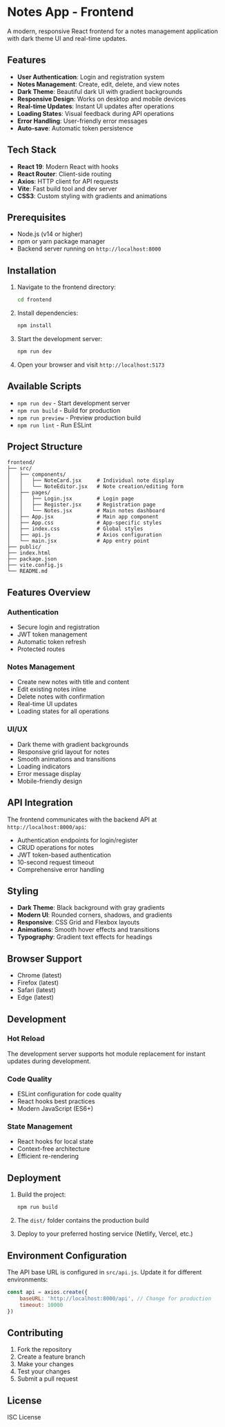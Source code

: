 # Notes App - Frontend

A modern, responsive React frontend for a notes management application with dark theme UI and real-time updates.

## Features

- **User Authentication**: Login and registration system
- **Notes Management**: Create, edit, delete, and view notes
- **Dark Theme**: Beautiful dark UI with gradient backgrounds
- **Responsive Design**: Works on desktop and mobile devices
- **Real-time Updates**: Instant UI updates after operations
- **Loading States**: Visual feedback during API operations
- **Error Handling**: User-friendly error messages
- **Auto-save**: Automatic token persistence

## Tech Stack

- **React 19**: Modern React with hooks
- **React Router**: Client-side routing
- **Axios**: HTTP client for API requests
- **Vite**: Fast build tool and dev server
- **CSS3**: Custom styling with gradients and animations

## Prerequisites

- Node.js (v14 or higher)
- npm or yarn package manager
- Backend server running on `http://localhost:8000`

## Installation

1. Navigate to the frontend directory:
   ```bash
   cd frontend
   ```

2. Install dependencies:
   ```bash
   npm install
   ```

3. Start the development server:
   ```bash
   npm run dev
   ```

4. Open your browser and visit `http://localhost:5173`

## Available Scripts

- `npm run dev` - Start development server
- `npm run build` - Build for production
- `npm run preview` - Preview production build
- `npm run lint` - Run ESLint

## Project Structure

```
frontend/
├── src/
│   ├── components/
│   │   ├── NoteCard.jsx     # Individual note display
│   │   └── NoteEditor.jsx   # Note creation/editing form
│   ├── pages/
│   │   ├── Login.jsx        # Login page
│   │   ├── Register.jsx     # Registration page
│   │   └── Notes.jsx        # Main notes dashboard
│   ├── App.jsx              # Main app component
│   ├── App.css              # App-specific styles
│   ├── index.css            # Global styles
│   ├── api.js               # Axios configuration
│   └── main.jsx             # App entry point
├── public/
├── index.html
├── package.json
├── vite.config.js
└── README.md
```

## Features Overview

### Authentication
- Secure login and registration
- JWT token management
- Automatic token refresh
- Protected routes

### Notes Management
- Create new notes with title and content
- Edit existing notes inline
- Delete notes with confirmation
- Real-time UI updates
- Loading states for all operations

### UI/UX
- Dark theme with gradient backgrounds
- Responsive grid layout for notes
- Smooth animations and transitions
- Loading indicators
- Error message display
- Mobile-friendly design

## API Integration

 The frontend communicates with the backend API at `http://localhost:8000/api`:

- Authentication endpoints for login/register
- CRUD operations for notes
- JWT token-based authentication
- 10-second request timeout
- Comprehensive error handling

## Styling

- **Dark Theme**: Black background with gray gradients
- **Modern UI**: Rounded corners, shadows, and gradients
- **Responsive**: CSS Grid and Flexbox layouts
- **Animations**: Smooth hover effects and transitions
- **Typography**: Gradient text effects for headings

## Browser Support

- Chrome (latest)
- Firefox (latest)
- Safari (latest)
- Edge (latest)

## Development

### Hot Reload
The development server supports hot module replacement for instant updates during development.

### Code Quality
- ESLint configuration for code quality
- React hooks best practices
- Modern JavaScript (ES6+)

### State Management
- React hooks for local state
- Context-free architecture
- Efficient re-rendering

## Deployment

1. Build the project:
   ```bash
   npm run build
   ```

2. The `dist/` folder contains the production build

3. Deploy to your preferred hosting service (Netlify, Vercel, etc.)

## Environment Configuration

The API base URL is configured in `src/api.js`. Update it for different environments:

```javascript
const api = axios.create({
    baseURL: 'http://localhost:8000/api', // Change for production
    timeout: 10000
})
```

## Contributing

1. Fork the repository
2. Create a feature branch
3. Make your changes
4. Test your changes
5. Submit a pull request

## License

ISC License
